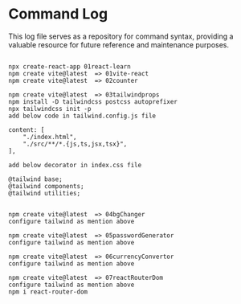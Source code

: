 # Command Log

This log file serves as a repository for command syntax, providing a valuable resource for future reference and maintenance purposes.

```

npx create-react-app 01react-learn
npm create vite@latest  => 01vite-react
npm create vite@latest  => 02counter

npm create vite@latest  => 03tailwindprops
npm install -D tailwindcss postcss autoprefixer
npx tailwindcss init -p
add below code in tailwind.config.js file
```
    content: [
        "./index.html",
        "./src/**/*.{js,ts,jsx,tsx}",
    ],
```
add below decorator in index.css file
```
    @tailwind base;
    @tailwind components;
    @tailwind utilities;
```

npm create vite@latest  => 04bgChanger
configure tailwind as mention above

npm create vite@latest  => 05passwordGenerator
configure tailwind as mention above

npm create vite@latest  => 06currencyConvertor
configure tailwind as mention above

npm create vite@latest  => 07reactRouterDom
configure tailwind as mention above
npm i react-router-dom

```